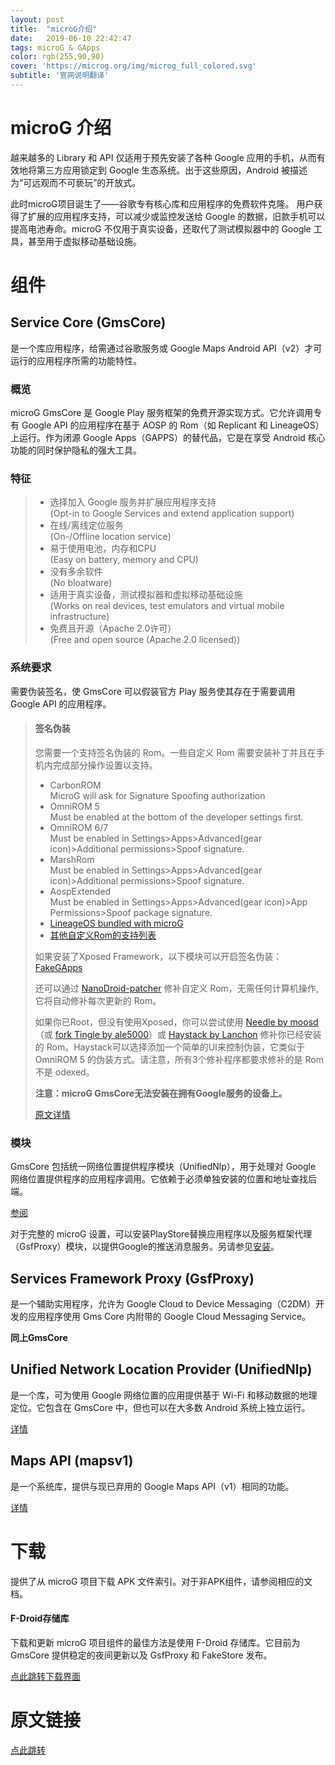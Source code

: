 ```yaml
---
layout: post
title:  "microG介绍"
date:   2019-06-10 22:42:47
tags: microG & GApps
color: rgb(255,90,90)
cover: 'https://microg.org/img/microg_full_colored.svg'
subtitle: '官网说明翻译'
---
```

# microG 介绍
越来越多的 Library 和 API 仅适用于预先安装了各种 Google 应用的手机，从而有效地将第三方应用锁定到 Google 生态系统。出于这些原因，Android 被描述为“可远观而不可亵玩”的开放式。

此时microG项目诞生了——谷歌专有核心库和应用程序的免费软件克隆。
用户获得了扩展的应用程序支持，可以减少或监控发送给 Google 的数据，旧款手机可以提高电池寿命。microG 不仅用于真实设备，还取代了测试模拟器中的 Google 工具，甚至用于虚拟移动基础设施。
# 组件
## Service Core (GmsCore)
是一个库应用程序，给需通过谷歌服务或 Google Maps Android API（v2）才可运行的应用程序所需的功能特性。
### 概览
microG GmsCore 是 Google Play 服务框架的免费开源实现方式。它允许调用专有 Google API 的应用程序在基于 AOSP 的 Rom（如 Replicant 和 LineageOS）上运行。作为闭源 Google Apps（GAPPS）的替代品，它是在享受 Android 核心功能的同时保护隐私的强大工具。
### 特征
>- 选择加入 Google 服务并扩展应用程序支持  
(Opt-in to Google Services and extend application support)  
>- 在线/离线定位服务  
(On-/Offline location service)  
>- 易于使用电池，内存和CPU  
(Easy on battery, memory and CPU)  
>- 没有多余软件  
(No bloatware)  
>- 适用于真实设备，测试模拟器和虚拟移动基础设施  
(Works on real devices, test emulators and virtual mobile infrastructure)  
>- 免费且开源（Apache 2.0许可）  
(Free and open source (Apache 2.0 licensed))  
### 系统要求
需要伪装签名，使 GmsCore 可以假装官方 Play 服务使其存在于需要调用 Google API 的应用程序。  
>#### 签名伪装
>您需要一个支持签名伪装的 Rom。一些自定义 Rom 需要安装补丁并且在手机内完成部分操作设置以支持。  
>- CarbonROM  
>MicroG will ask for Signature Spoofing authorization
>- OmniROM 5  
>Must be enabled at the bottom of the developer settings first.
>- OmniROM 6/7  
>Must be enabled in Settings>Apps>Advanced(gear icon)>Additional permissions>Spoof signature.
>- MarshRom  
>Must be enabled in Settings>Apps>Advanced(gear icon)>Additional permissions>Spoof signature.
>- AospExtended  
>Must be enabled in Settings>Apps>Advanced(gear icon)>App Permissions>Spoof package signature.
>- [LineageOS bundled with microG](https://lineage.microg.org/)
>- [其他自定义Rom的支持列表](https://forum.xda-developers.com/showpost.php?p=71042083)  
>
> 如果安装了Xposed Framework，以下模块可以开启签名伪装：[FakeGApps](https://repo.xposed.info/module/com.thermatk.android.xf.fakegapps)    
>
>还可以通过 [NanoDroid-patcher](https://github.com/Nanolx/NanoDroid) 修补自定义 Rom，无需任何计算机操作,它将自动修补每次更新的 Rom。
>
>如果你已Root，但没有使用Xposed，你可以尝试使用 [Needle by moosd](https://github.com/moosd/Needle)（或 [fork Tingle by ale5000](https://github.com/ale5000-git/tingle)）或 [Haystack by Lanchon](https://github.com/Lanchon/haystack) 修补你已经安装的 Rom。Haystack可以选择添加一个简单的UI来控制伪装，它类似于 OmniROM 5 的伪装方式。请注意，所有3个修补程序都要求修补的是 Rom 不是 odexed。  
>
>**注意：microG GmsCore无法安装在拥有Google服务的设备上。**  
>
>[原文详情](https://github.com/microg/android_packages_apps_GmsCore/wiki/Signature-Spoofing)
### 模块
GmsCore 包括统一网络位置提供程序模块（UnifiedNlp），用于处理对 Google 网络位置提供程序的应用程序调用。它依赖于必须单独安装的位置和地址查找后端。  

[参阅](https://github.com/microg/android_packages_apps_UnifiedNlp/blob/master/README.md)

对于完整的 microG 设置，可以安装PlayStore替换应用程序以及服务框架代理（GsfProxy）模块，以提供Google的推送消息服务。另请参见[安装](https://github.com/microg/android_packages_apps_GmsCore/wiki/Installation)。

## Services Framework Proxy (GsfProxy)
是一个辅助实用程序，允许为 Google Cloud to Device Messaging（C2DM）开发的应用程序使用 Gms Core 内附带的 Google Cloud Messaging Service。  

**同上GmsCore**

## Unified Network Location Provider (UnifiedNlp)
是一个库，可为使用 Google 网络位置的应用提供基于 Wi-Fi 和移动数据的地理定位。它包含在 GmsCore 中，但也可以在大多数 Android 系统上独立运行。

[详情](https://github.com/microg/android_packages_apps_UnifiedNlp/blob/master/README.md)

## Maps API (mapsv1)
是一个系统库，提供与现已弃用的 Google Maps API（v1）相同的功能。  

[详情](https://github.com/microg/android_frameworks_mapsv1)
# 下载
提供了从 microG 项目下载 APK 文件索引。对于非APK组件，请参阅相应的文档。

#### F-Droid存储库
下载和更新 microG 项目组件的最佳方法是使用 F-Droid 存储库。它目前为 GmsCore 提供稳定的夜间更新以及 GsfProxy 和 FakeStore 发布。

[点此跳转下载界面](https://microg.org/download.html)

# 原文链接
[点此跳转](https://microg.org/)
